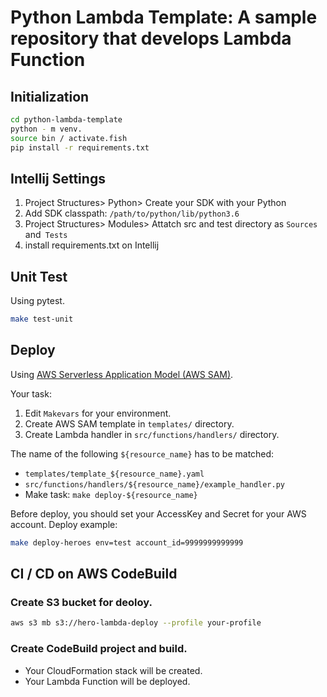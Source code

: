 Python Lambda Template: A sample repository that develops Lambda Function
===

Initialization
---

```bash
cd python-lambda-template
python - m venv.
source bin / activate.fish
pip install -r requirements.txt
```

Intellij Settings
---

1. Project Structures> Python> Create your SDK with your Python
2. Add SDK classpath: `/path/to/python/lib/python3.6`
3. Project Structures> Modules> Attatch src and test directory as `Sources` and` Tests`
4. install requirements.txt on Intellij

Unit Test
---

Using pytest.

```bash
make test-unit
```

Deploy
---

Using [AWS Serverless Application Model \(AWS SAM\)](https://github.com/awslabs/serverless-application-model).

Your task:

1. Edit `Makevars` for your environment.
1. Create AWS SAM template in `templates/` directory.
1. Create Lambda handler in `src/functions/handlers/` directory.  

The name of the following `${resource_name}` has to be matched:

* `templates/template_${resource_name}.yaml`
* `src/functions/handlers/${resource_name}/example_handler.py`
* Make task: `make deploy-${resource_name}`

Before deploy, you should set your AccessKey and Secret for your AWS account. Deploy example: 

```bash
make deploy-heroes env=test account_id=9999999999999 
```

CI / CD on AWS CodeBuild
---

### Create S3 bucket for deoloy.

```Bash
aws s3 mb s3://hero-lambda-deploy --profile your-profile
```

### Create CodeBuild project and build.

* Your CloudFormation stack will be created.
* Your Lambda Function will be deployed.
